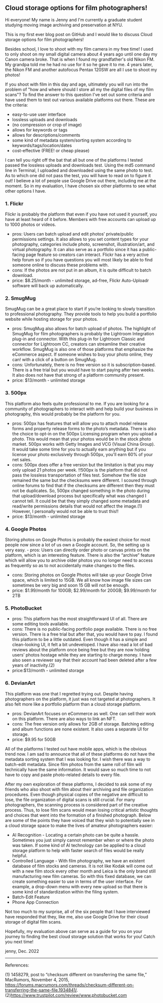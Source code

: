 ## Cloud storage options for film photographers!

Hi everyone! My name is Jenny and I'm currently a graduate student studying moving image archiving and preservation at NYU.

This is my first ever blog post on GitHub and I would like to discuss Cloud storage options for film photographers!

Besides school, I love to shoot with my film camera in my free time!
I used to only shoot on my small digital camera about 4 years ago until one day my Canon camera broke. That is when I found my grandfather's old Nikon FM. My grandpa told me he had no use for it so he gave it to me. 4 years later, the Nikon FM and another autofocus Pentax 120SW are all I use to shoot my photos!

If you shoot with film in this day and age, ultimately you will run into the problem of "how and where should I store all my the digital files of my film scans"? To find the answer to this question I've set out some criteria and have used them to test out various available platforms out there. These are the criteria:
- easy-to-use user interface
- lossless uploads and downloads
- (no compression or crop of image)
- allows for keywords or tags
- allows for descriptions/comments
- some kind of metadata system/sorting system according to keywords/tags/location/dates
- cost-effective (FREE! or cheap please)

I can tell you right off the bat that all but one of the platforms I tested passed the lossless uploads and downloads test. Using the md5 command line in Terminal, I uploaded and downloaded using the same photo to test. As to which one did not pass the test, you will have to read on to figure it out! I believe a lot of people use Google Drive out there, including me at the moment. So in my evaluation, I have chosen six other platforms to see what other options I have.

### 1. Flickr
Flickr is probably the platform that even if you have not used it yourself, you have at least heard of it before. Members with free accounts can upload up to 1000 photos or videos.
- pros: Users can batch upload and edit photos’ private/public permissions settings. It also allows to you set content types for your photography, categories include photo, screenshot, illustration/art, and virtual photography. It can also serve as a portfolio since it has a public-facing page feature so creators can interact. Flickr has a very active help forum so if you have questions you will most likely be able to find someone online to discuss these problems with.
- cons: If the photos are not put in an album, it is quite difficult to batch download.
- price: $8.25/month - unlimited storage, ad-free, Flickr Auto-Uploadr software will back up automatically.

### 2. SmugMug
SmugMug can be a great place to start if you’re looking to slowly transition to professional photography. They provide tools to help you build a portfolio website while hosting storage for your photos.
- pros: SmugMug also allows for batch upload of photos. The highlight of SmugMug for film photographers is probably the Lightroom Integration plug-in and connector. With this plug-in for Lightroom Classic and connector for Lightroom CC, creators can streamline their creative workflow. SmugMug is also one of those platforms that emphasize the eCommerce aspect. If someone wishes to buy your photo online, they can! with a click of a button on SmugMug.
- cons: Unfortunately, there is no free version so it is subscription-based. There is a free trial but you would have to start paying after two weeks. It also does not have that strong of a platform community present.
- price: $13/month - unlimited storage

### 3. 500px
This platform also feels quite professional to me. If you are looking for a community of photographers to interact with and help build your business in photography, this would probably be the platform for you.
- pros: 500px has features that will allow you to attach model release forms and property release forms to the photo’s metadata. There is also the choice to opt-in on the 500px Licensing program when you upload a photo. This would mean that your photos would be in the stock photo market. 500px works with Getty Images and VCG (Visual China Group). It would take some time for you to actually earn anything but if you license your photo exclusively through 500px, you'll earn 60% of your net sales.
- cons: 500px does offer a free version but the limitation is that you may only upload 21 photos per week. !!500px is the platform that did not pass the lossless transportation of files test. Somehow the file size remained the same but the checksums were different. I scoured through online forums to find that if the checksums are different then they must not be duplicates. So, 500px changed something in the photo during that upload/download process but specifically what was changed I cannot tell. It could be that they simply changed some metadata and read/write permissions details that would not affect the image.(1) However, I personally would not be able to trust this!!
- price: $13/month - unlimited storage

### 4. Google Photos
Storing photos on Google Photos is probably the easiest choice for most people now since a lot of us own a Google account. So, the setting up is very easy. - pros: Users can directly order photo or canvas prints on the platform, which is an interesting feature. There is also the “archive” feature which will allow you to archive older photos you no longer need to access as frequently so as to not accidentally make changes to the files.
- cons: Storing photos on Google Photos will take up your Google Drive space, which is limited to 15GB. We all know how image file sizes can sometimes be very big and soon 15 GB will not be enough.
- price: $1.99/month for 100GB; $2.99/month for 200GB; $9.99/month for 2TB

### 5. PhotoBucket
- pros: This platform has the most straightforward UI of all. There are some editing tools available.
- cons: There is no public-facing portfolio page available. There is no free version. There is a free trial but after that, you would have to pay. I found this platform to be a little outdated. Even though it has a simple and clean-looking UI, it felt a bit undeveloped. I have also read a lot of bad reviews about the platform once being free but they are now holding users’ photos hostage while they are starting to charge money. I have also seen a reviewer say that their account had been deleted after a few years of inactivity.(2)
- price:$13/month - unlimited storage

### 6. DevianArt
This platform was one that I regretted trying out. Despite having photographers on the platform, it just was not targeted at photographers. It also felt more like a portfolio platform than a cloud storage platform.
- pros: DevianArt focuses on eCommerce as well. One can sell their work on this platform. There are also ways to link an NFT.
- cons: The free version only allows for 2GB of storage. Batching editing and album functions are none existent. It also uses a separate UI for storage.
- price: $9.95 for 50GB

All of the platforms I tested out have mobile apps, which is the obvious trend now. I am sad to announce that all of these platforms do not have the metadata sorting system that I was looking for. I wish there was a way to batch-edit metadata. Since film photos from the same roll of film will technically have the same information. It would save so much time to not have to copy and paste photo-related details to every file.

After my own exploration of these platforms, I decided to ask some of my friends who also shoot with film about their archiving and file organization procedures. Even though physical copies of the negative are difficult to lose, the file organization of digital scans is still crucial. For many photographers, the scanning process is considered part of the creative process. Thus, to lose film scans would mean losing critical artistic thoughts and choices that went into the formation of a finished photograph. Below are some of the points they have voiced that they wish to potentially see in a cloud storage space to make the lives of amateur photographers easier:
- AI Recognition - Locating a certain photo can be quite a hassle. Sometimes you just simply cannot remember when or where the photo was taken. If some kind of AI technology can be applied to a cloud storage platform to help with faster search of files would be really helpful.
- Controlled Language - With film photography, we have an existent database of film stocks and cameras. It is not like Kodak will come out with a new film stock every other month and Leica is the only brand still manufacturing new film cameras. So with this fixed database, we can create something easier to use in terms of the user interface. For example, a drop-down menu with every new upload so that there is some kind of standardization within the filing system.
- Batch-Edit Feature
- Phone App Connection

Not too much to my surprise, all of the six people that I have interviewed have responded that they, like me, also use Google Drive for their cloud storage of digital film scans.

Hopefully, my evaluation above can serve as a guide for you on your journey to finding the best cloud storage solution that works for you! Catch you next time!

jenny, Dec. 2022

---
References:

(1) 1458279, post to “checksum different on transferring the same file,” MacRumors, November 4, 2015, https://forums.macrumors.com/threads/checksum-different-on-transferring-the-same-file.1934841/.
(2)https://www.trustpilot.com/review/www.photobucket.com
